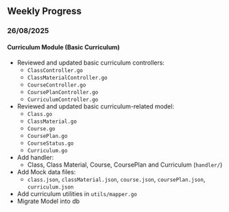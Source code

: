## Weekly Progress 

### 26/08/2025

#### Curriculum Module (Basic Curriculum)

- Reviewed and updated basic curriculum controllers:
	- `ClassController.go`
	- `ClassMaterialController.go`
	- `CourseController.go`
	- `CoursePlanController.go`
	- `CurriculumController.go`
- Reviewed and updated basic curriculum-related model:
	- `Class.go`
	- `ClassMaterial.go`
	- `Course.go`
	- `CoursePlan.go`
	- `CourseStatus.go`
	- `Curriculum.go`
- Add handler:
	- Class, Class Material, Course, CoursePlan and Curriculum (`handler/`)
- Add Mock data files:
	- `class.json`, `classMaterial.json`, `course.json`, `coursePlan.json`, `curriculum.json`
- Add curriculum utilities in `utils/mapper.go`
- Migrate Model into db